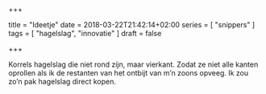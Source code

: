 +++

title = "Ideetje"
date = 2018-03-22T21:42:14+02:00 
series = [ "snippers" ]
tags = [ "hagelslag", "innovatie" ] 
draft = false

+++

Korrels hagelslag die niet rond zijn, maar vierkant. Zodat ze niet alle kanten oprollen als ik de restanten van het ontbijt van m’n zoons opveeg. Ik zou zo’n pak hagelslag direct kopen.